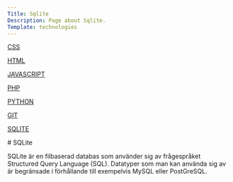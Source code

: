 ```yaml
---
Title: Sqlite
Description: Page about Sqlite.
Template: technologies
---
```

<div class="flexbox">

<div class="technology-sidebar">
<p><a href="%base_url%?technology/css">CSS</a></p>
<p><a href="%base_url%?technology/html">HTML</a></p>
<p><a href="%base_url%?technology/javascript">JAVASCRIPT</a></p>
<p><a href="%base_url%?technology/php">PHP</a></p>
<p><a href="%base_url%?technology/python">PYTHON</a></p>
<p><a href="%base_url%?technology/git">GIT</a></p>
<p><a href="%base_url%?technology/sqlite">SQLITE</a></p>
</div>

<div class="technology-content">
# SQLite

SQLite är en filbaserad databas som använder sig av frågespråket Structured Query Language (SQL). Datatyper som man kan använda sig av är begränsade i förhållande till exempelvis MySQL eller PostGreSQL.
</div>

</div>
